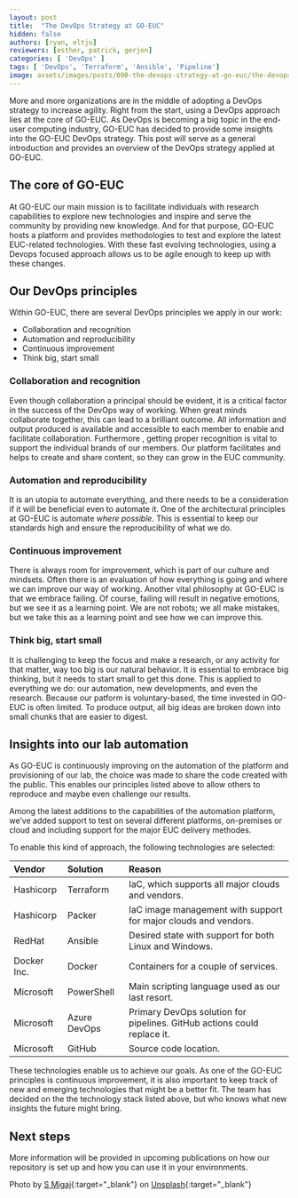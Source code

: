 ```yaml
---
layout: post
title:  "The DevOps Strategy at GO-EUC"
hidden: false
authors: [ryan, eltjo]
reviewers: [esther, patrick, gerjon]
categories: [ 'DevOps' ]
tags: [ 'DevOps', 'Terraform', 'Ansible', 'Pipeline']
image: assets/images/posts/090-the-devops-strategy-at-go-euc/the-devops-strategy-at-go-euc-feature-image.png
---
```

More and more organizations are in the middle of adopting a DevOps strategy to increase agility. Right from the start, using a DevOps approach lies at the core of GO-EUC. As DevOps is becoming a big topic in the end-user computing industry, GO-EUC has decided to provide some insights into the GO-EUC DevOps strategy. This post will serve as a general introduction and provides an overview of the DevOps strategy applied at GO-EUC. 

## The core of GO-EUC
At GO-EUC our main mission is to facilitate individuals with research capabilities to explore new technologies and inspire and serve the community by providing new knowledge. And for that purpose, GO-EUC hosts a platform and provides methodologies to test and explore the latest EUC-related technologies.
With these fast evolving technologies, using a Devops focused approach allows us to be agile enough to keep up with these changes.

## Our DevOps principles
Within GO-EUC, there are several DevOps principles we apply in our work:

  * Collaboration and recognition
  * Automation and reproducibility
  * Continuous improvement
  * Think big, start small

### Collaboration and recognition 
Even though collaboration a principal should be evident, it is a critical factor in the success of the DevOps way of working. When great minds collaborate together, this can lead to a brilliant outcome. All information and output produced is available and accessible to each member to enable and facilitate collaboration. Furthermore , getting proper recognition is vital to support the individual brands of our members. Our platform facilitates and helps to create and share content, so they can grow in the EUC community.

### Automation and reproducibility 
It is an utopia to automate everything, and there needs to be a consideration if it will be beneficial even to automate it. One of the architectural principles at GO-EUC is automate *where possible*. This is essential to keep our standards high and ensure the reproducibility of what we do.

### Continuous improvement 
There is always room for improvement, which is part of our culture and mindsets. Often there is an evaluation of how everything is going and where we can improve our way of working. Another vital philosophy at GO-EUC is that we embrace failing. Of course, failing will result in negative emotions, but we see it as a learning point. We are not robots; we all make mistakes, but we take this as a learning point and see how we can improve this.

### Think big, start small
It is challenging to keep the focus and make a research, or any activity for that matter, way too big is our natural behavior. It is essential to embrace big thinking, but it needs to start small to get this done. This is applied to everything we do: our automation, new developments, and even the research. Because our patform is voluntary-based, the time invested in GO-EUC is often limited. To produce output, all big ideas are broken down into small chunks that are easier to digest. 

## Insights into our lab automation 
As GO-EUC is continuously improving on the automation of the platform and provisioning of our lab¸ the choice was made to share the code created with the public. This enables our principles listed above to allow others to reproduce and maybe even challenge our results.

Among the latest additions to the capabilities of the automation platform, we’ve added support to test on several different platforms, on-premises or cloud and including support for the major EUC delivery methodes.

To enable this kind of approach, the following technologies are selected:

| Vendor | Solution | Reason |
| :-------- |:----------| :---------- |
| Hashicorp | Terraform | IaC, which supports all major clouds and vendors. |
| Hashicorp | Packer | IaC image management with support for major clouds and vendors. |
| RedHat | Ansible | Desired state with support for both Linux and Windows. |
| Docker Inc. | Docker | Containers for a couple of services. |
| Microsoft | PowerShell | Main scripting language used as our last resort. |
| Microsoft | Azure DevOps | Primary DevOps solution for pipelines. GitHub actions could replace it. |
| Microsoft | GitHub | Source code location. |

These technologies enable us to achieve our goals. As one of the GO-EUC principles is continuous improvement, it is also important to keep track of new and emerging technologies that might be a better fit. The team has decided on the the technology stack listed above, but who knows what new insights the future might bring.

## Next steps
More information will be provided in upcoming publications on how our repository is set up and how you can use it in your environments.

Photo by [S Migaj](https://unsplash.com/@simonmigaj?utm_source=unsplash&utm_medium=referral&utm_content=creditCopyText){:target="_blank"} on [Unsplash](https://unsplash.com/s/photos/yoga?utm_source=unsplash&utm_medium=referral&utm_content=creditCopyText){:target="_blank"}
